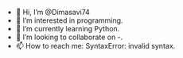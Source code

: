 - 👋 Hi, I’m @Dimasavi74
- 👀 I’m interested in programming.
- 🌱 I’m currently learning Python.
- 💞️ I’m looking to collaborate on -.
- 📫 How to reach me: SyntaxError: invalid syntax.

<!---
Dimasavi74/Dimasavi74 is a ✨ special ✨ repository because its `README.md` (this file) appears on your GitHub profile.
You can click the Preview link to take a look at your changes.
--->
